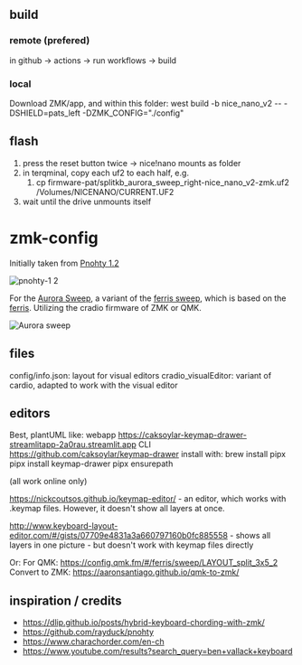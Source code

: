## build
### remote (prefered)
in github -> actions -> run workflows -> build
### local
Download ZMK/app, and within this folder:
west build -b nice_nano_v2 -- -DSHIELD=pats_left -DZMK_CONFIG="./config"

## flash
1. press the reset button twice -> nice!nano mounts as folder
2. in terqminal, copy each uf2 to each half, e.g.
   1. cp firmware-pat/splitkb_aurora_sweep_right-nice_nano_v2-zmk.uf2 /Volumes/NICENANO/CURRENT.UF2
3. wait until the drive unmounts itself

# zmk-config
Initially taken from [Pnohty 1.2](https://github.com/rayduck/pnohty/)

![pnohty-1 2](https://user-images.githubusercontent.com/16619392/151906296-122d40a5-5672-436d-ae34-5348a25c61fd.png)

For the [Aurora Sweep](https://splitkb.com/products/aurora-sweep), a variant of the [ferris sweep](https://github.com/davidphilipbarr/Sweep), which is based on the [ferris](https://github.com/pierrechevalier83/ferris). Utilizing the cradio firmware of ZMK or QMK.

![Aurora sweep](https://cdn.shopify.com/s/files/1/0227/9171/6941/products/AUR-SWP-build-left_1620x1080.jpg?v=1665581860)

## files

config/info.json:       layout for visual editors
cradio_visualEditor:    variant of cardio, adapted to work with the visual editor

## editors
Best, plantUML like:
   webapp https://caksoylar-keymap-drawer-streamlitapp-2a0rau.streamlit.app
   CLI https://github.com/caksoylar/keymap-drawer
   install with:
      brew install pipx
      pipx install keymap-drawer
      pipx ensurepath


(all work online only)

https://nickcoutsos.github.io/keymap-editor/ - an editor, which works with .keymap files. However, it doesn't show all layers at once.

http://www.keyboard-layout-editor.com/#/gists/07709e4831a3a660797160b0fc885558 - shows all layers in one picture - but doesn't work with keymap files directly

Or:
For QMK:
https://config.qmk.fm/#/ferris/sweep/LAYOUT_split_3x5_2
Convert to ZMK:
https://aaronsantiago.github.io/qmk-to-zmk/

## inspiration / credits
- https://dlip.github.io/posts/hybrid-keyboard-chording-with-zmk/
- https://github.com/rayduck/pnohty
- https://www.charachorder.com/en-ch
- https://www.youtube.com/results?search_query=ben+vallack+keyboard
